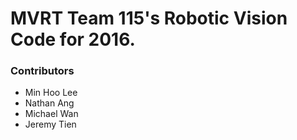 # MVRT Team 115's Robotic Vision Code for 2016.

### Contributors
- Min Hoo Lee
- Nathan Ang
- Michael Wan
- Jeremy Tien

